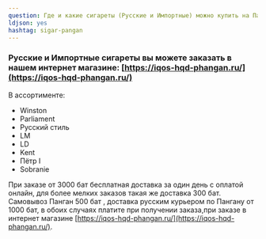 ```yaml
---
question: Где и какие сигареты (Русские и Импортные) можно купить на Пангане?
ldjson: yes
hashtag: sigar-pangan
---
```


### Русские и Импортные сигареты вы можете заказать в нашем интернет магазине: [https://iqos-hqd-phangan.ru/](https://iqos-hqd-phangan.ru/)

В ассортименте:

* Winston
* Parliament 
* Русский стиль
* LM 
* LD
* Kent
* Пётр I 
* Sobranie

При заказе от 3000 бат бесплатная доставка за один день с оплатой онлайн, для более мелких заказов такая же доставка 300 бат. Самовывоз Панган 500 бат , доставка русским курьером по Пангану  от 1000 бат, в обоих случаях платите при получении заказа,при заказе в интернет магазине [https://iqos-hqd-phangan.ru/](https://iqos-hqd-phangan.ru/).
